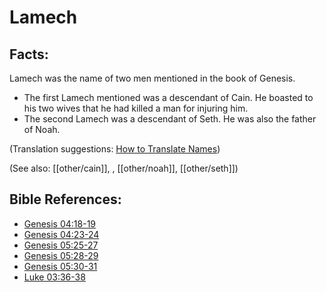 # Lamech #

## Facts: ##

Lamech was the name of two men mentioned in the book of Genesis.

* The first Lamech mentioned was a descendant of Cain. He boasted to his two wives that he had killed a man for injuring him.
* The second Lamech was a descendant of Seth. He was also the father of Noah.

(Translation suggestions: [How to Translate Names](en/ta-vol1/translate/man/translate-names))

(See also: [[other/cain]], , [[other/noah]], [[other/seth]])

## Bible References: ##

* [Genesis 04:18-19](en/tn/gen/help/04/18)
* [Genesis 04:23-24](en/tn/gen/help/04/23)
* [Genesis 05:25-27](en/tn/gen/help/05/25)
* [Genesis 05:28-29](en/tn/gen/help/05/28)
* [Genesis 05:30-31](en/tn/gen/help/05/30)
* [Luke 03:36-38](en/tn/luk/help/03/36)